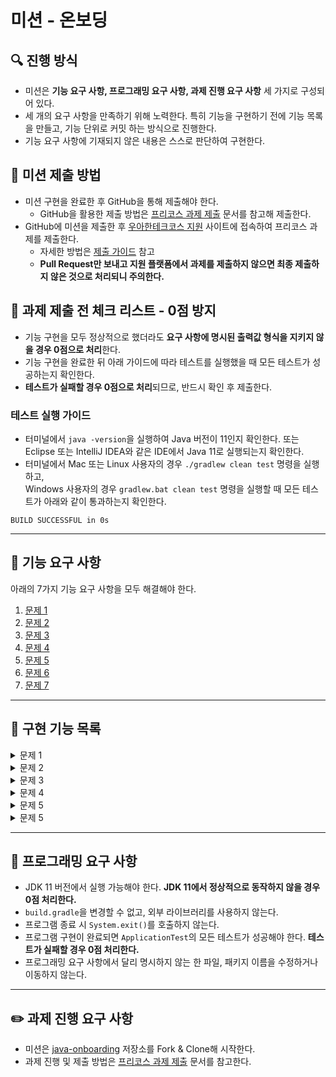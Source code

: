 # 미션 - 온보딩

## 🔍 진행 방식

- 미션은 **기능 요구 사항, 프로그래밍 요구 사항, 과제 진행 요구 사항** 세 가지로 구성되어 있다.
- 세 개의 요구 사항을 만족하기 위해 노력한다. 특히 기능을 구현하기 전에 기능 목록을 만들고, 기능 단위로 커밋 하는 방식으로 진행한다.
- 기능 요구 사항에 기재되지 않은 내용은 스스로 판단하여 구현한다.

## 📮 미션 제출 방법

- 미션 구현을 완료한 후 GitHub을 통해 제출해야 한다.
    - GitHub을 활용한 제출 방법은 [프리코스 과제 제출](https://github.com/woowacourse/woowacourse-docs/tree/master/precourse) 문서를 참고해
      제출한다.
- GitHub에 미션을 제출한 후 [우아한테크코스 지원](https://apply.techcourse.co.kr) 사이트에 접속하여 프리코스 과제를 제출한다.
    - 자세한 방법은 [제출 가이드](https://github.com/woowacourse/woowacourse-docs/tree/master/precourse#제출-가이드) 참고
    - **Pull Request만 보내고 지원 플랫폼에서 과제를 제출하지 않으면 최종 제출하지 않은 것으로 처리되니 주의한다.**

## 🚨 과제 제출 전 체크 리스트 - 0점 방지

- 기능 구현을 모두 정상적으로 했더라도 **요구 사항에 명시된 출력값 형식을 지키지 않을 경우 0점으로 처리**한다.
- 기능 구현을 완료한 뒤 아래 가이드에 따라 테스트를 실행했을 때 모든 테스트가 성공하는지 확인한다.
- **테스트가 실패할 경우 0점으로 처리**되므로, 반드시 확인 후 제출한다.

### 테스트 실행 가이드

- 터미널에서 `java -version`을 실행하여 Java 버전이 11인지 확인한다. 또는 Eclipse 또는 IntelliJ IDEA와 같은 IDE에서 Java 11로 실행되는지 확인한다.
- 터미널에서 Mac 또는 Linux 사용자의 경우 `./gradlew clean test` 명령을 실행하고,   
  Windows 사용자의 경우  `gradlew.bat clean test` 명령을 실행할 때 모든 테스트가 아래와 같이 통과하는지 확인한다.

```
BUILD SUCCESSFUL in 0s
```

---

## 🚀 기능 요구 사항
아래의 7가지 기능 요구 사항을 모두 해결해야 한다.

1. [문제 1](./docs/PROBLEM1.md)
2. [문제 2](./docs/PROBLEM2.md)
3. [문제 3](./docs/PROBLEM3.md)
4. [문제 4](./docs/PROBLEM4.md)
5. [문제 5](./docs/PROBLEM5.md)
6. [문제 6](./docs/PROBLEM6.md)
7. [문제 7](./docs/PROBLEM7.md)

---
## 🚀 구현 기능 목록

<details>
<summary>문제 1</summary>
<div markdown="1">

- 조건을 만족하는 지 점검
- 각 입력값을 더하거나 곱한 값을 배열로 생성한 후 정렬
- 가장 큰 값을 비교하여 result 출력


</div>
</details>

<details>
<summary>문제 2</summary>
<div markdown="1">

- 입력 문자열을 분리하여 배열로 저장한 후 리스트로 변환
- while문을 진행하여 리스트에서 연속적으로 중복되는 문자열은 삭제
  - 모두 중복되어 문자열이 없거나 더이상 중복되는 문자열이 없을 경우 반복문 빠져나옴
- 리스트의 문자열을 합쳐서 출력 

</div>
</details>

<details>
<summary>문제 3</summary>
<div markdown="1">

- 입력 값까지 for문 진행
  - number를 Strgin형태로 변환 후 3,6,9를 포함하였다면 문자열 배열로 변환
  - 배열의 길이만큼 반복문을 진행하며 3,6,9를 포함하였는지 판별
    - 포함하였다면 answer += 1
- answer 값 출력

</div>
</details>

<details>
<summary>문제 4</summary>
<div markdown="1">

- map에 반대되는 알파벳들을 쌍 형태로 저장
  - for문을 진행하며 아스키코드를 변환하여 저장
- 입력 문자열의 반대 문자열 저장하기 
  - 문자열이 알파벳으로만 이루어졌는지 확인
  - 입력 문자열을 배열 형태로 분할하여 저장, 변환하여 string을 담을 배열 선언
  - 배열의 문자를 key 값으로 갖는 value를 answerArr에 담는 메소드 선언
    - for문을 진행하며 key 값에 맞는 value를 배열에 저장
    - 대문자일 경우 대문자, 소문자일 경우 소문자로 배열에 저장
- answerArr의 문자열을 합쳐서 출력

</div>
</details>

<details>
<summary>문제 5</summary>
<div markdown="1">

- 화폐 단위를 순서대로 배열로 저장
- for문을 진행하며 화폐 개수를 리스트에 추가
  - money를 화폐 단위의 배열값으로 나눠서 얻은 몫을 리스트에 추가
  - 나눈 나머지 값을 money로 for문 진행
- 리스트 출력


</div>
</details>

<details>
<summary>문제 5</summary>
<div markdown="1">

- for문을 진행하며 리스트에서 닉네임을 추출하여 비교 후 이메일을 리스트에 추가 
  - 비교하려는 두 닉네임 변수 생성
  - 닉네임이 중복된 문자를 포함하는지 확인하는 메소드 실행 
    - 두 닉네임이 조건에 맞는 지 확인
    - 조건에 맞다면 for문을 활용해 닉네임의 두글자씩을 비교
    
      -> (처음에는 0,1번째 문자, 다음은 1, 2번째 문자, ...)
    - indexOf 의 값이 -1이 아니라면 (닉네임을 포함하고 있다면) 해당 닉네임을 가지는 이메일들의 변수 생성
    - 이메일을 리스트에 추가하는 메소드 실행
      - 중복을 포함하는 닉네임을 가진 이메일 변수 생성 
      - 이메일이 조건에 맞는 지 확인
      - 조건에 맞는 이메일이 리스트에 존재하지 않는다면 리스트에 추가
- 리스트를 오름차순으로 정렬
- 리스트 출력


</div>
</details>

---
## 🎯 프로그래밍 요구 사항

- JDK 11 버전에서 실행 가능해야 한다. **JDK 11에서 정상적으로 동작하지 않을 경우 0점 처리한다.**
- `build.gradle`을 변경할 수 없고, 외부 라이브러리를 사용하지 않는다.
- 프로그램 종료 시 `System.exit()`를 호출하지 않는다.
- 프로그램 구현이 완료되면 `ApplicationTest`의 모든 테스트가 성공해야 한다. **테스트가 실패할 경우 0점 처리한다.**
- 프로그래밍 요구 사항에서 달리 명시하지 않는 한 파일, 패키지 이름을 수정하거나 이동하지 않는다.

---

## ✏️ 과제 진행 요구 사항

- 미션은 [java-onboarding](https://github.com/woowacourse-precourse/java-onboarding) 저장소를 Fork & Clone해 시작한다.
- 과제 진행 및 제출 방법은 [프리코스 과제 제출](https://github.com/woowacourse/woowacourse-docs/tree/master/precourse) 문서를 참고한다.
